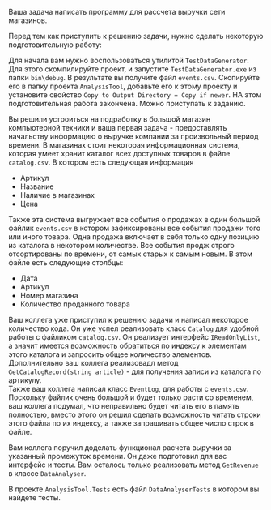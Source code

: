 Ваша задача написать программу для рассчета выручки сети магазинов.

Перед тем как приступить к решению задачи, нужно сделать некоторую подготовительную работу:

Для начала вам нужно воспользоваться утилитой `TestDataGenerator`. Для этого скомпилируйте проект, и запустите `TestDataGenerator.exe` из папки `bin\debug`.
В результате вы получите файл `events.csv`. Скопируйте его в папку проекта `AnalysisTool`, добавьте его к этому проекту и установите свойство `Copy to Output Directory = Copy if newer`. НА этом подготовительная работа закончена. Можно приступать к заданию.

Вы решили устроиться на подработку в большой магазин компьютерной техники и ваша первая задача - предоставлять начальству информацию о выручке компании за произвольный период времени.
В магазинах стоит некоторая информационная система, которая умеет хранит каталог всех доступных товаров в файле `catalog.csv`. В котором есть следующая информация
* Артикул
* Название
* Наличие в магазинах
* Цена

Также эта система выгружает все события о продажах в один большой файлик `events.csv` в котором зафиксированы все события продажи того или иного товара. Одна продажа включает в себя только одну позицию из каталога в некотором количестве. 
Все события продж строго отсортированы по времени, от самых старых к самым новым. В этом файле есть следующие столбцы:
* Дата
* Артикул
* Номер магазина
* Количество проданного товара


Ваш коллега уже приступил к решению задачи и написал некоторое количество кода. Он уже успел реализовать класс `Catalog` для удобной работы с файликом `catalog.csv`. Он реализует интерфейс `IReadOnlyList`, а значит имеется возможность обратиться по индексу к элементам этого каталога и запросить общее количество элементов. Дополнительно ваш коллега реализовадл метод `GetCatalogRecord(string article)` - для получения записи из каталога по артикулу.  
Также ваш коллега написал класс `EventLog`, для работы с `events.csv`. Поскольку файлик очень большой и будет только расти со временем, ваш коллега подумал, что неправильно будет читать его в память полностью, вместо этого он решил сделать возможность читать строки этого файла по их индексу, а также запрашивать общее число строк в файле.

Вам коллега поручил доделать функционал расчета выручки за указанный промежуток времени. Он даже подготовил для вас интерфейс и тесты. Вам осталось только реализовать метод `GetRevenue` в классе `DataAnalyser`.

В проекте `AnalysisTool.Tests` есть файл `DataAnalyserTests` в котором вы найдете тесты. 